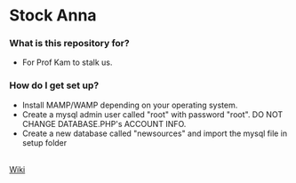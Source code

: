 # Stock Anna #

### What is this repository for? ###

* For Prof Kam to stalk us.

### How do I get set up? ###

* Install MAMP/WAMP depending on your operating system.
* Create a mysql admin user called "root" with password "root". DO NOT CHANGE DATABASE.PHP's ACCOUNT INFO.
* Create a new database called "newsources" and import the mysql file in setup folder

<br>
<a href="https://wiki.smu.edu.sg/1415t1is428/Anna%27s_kakia_Proposal">Wiki</a>
